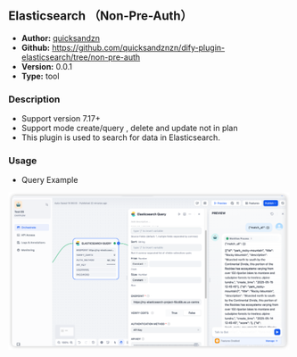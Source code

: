 ## Elasticsearch （Non-Pre-Auth）

- **Author:** [quicksandzn](https://github.com/quicksandznzn)
- **Github:** https://github.com/quicksandznzn/dify-plugin-elasticsearch/tree/non-pre-auth
- **Version:** 0.0.1
- **Type:** tool

### Description
- Support version 7.17+
- Support mode create/query , delete and update not in plan
- This plugin is used to search for data in Elasticsearch.

### Usage

- Query Example

![img.png](_assets/img-7.png)


